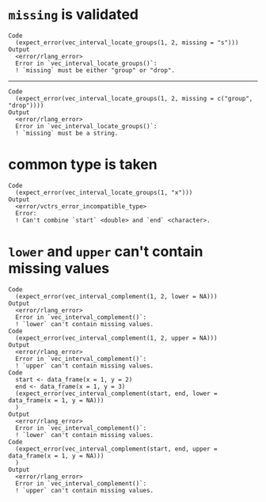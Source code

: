# `missing` is validated

    Code
      (expect_error(vec_interval_locate_groups(1, 2, missing = "s")))
    Output
      <error/rlang_error>
      Error in `vec_interval_locate_groups()`:
      ! `missing` must be either "group" or "drop".

---

    Code
      (expect_error(vec_interval_locate_groups(1, 2, missing = c("group", "drop"))))
    Output
      <error/rlang_error>
      Error in `vec_interval_locate_groups()`:
      ! `missing` must be a string.

# common type is taken

    Code
      (expect_error(vec_interval_locate_groups(1, "x")))
    Output
      <error/vctrs_error_incompatible_type>
      Error:
      ! Can't combine `start` <double> and `end` <character>.

# `lower` and `upper` can't contain missing values

    Code
      (expect_error(vec_interval_complement(1, 2, lower = NA)))
    Output
      <error/rlang_error>
      Error in `vec_interval_complement()`:
      ! `lower` can't contain missing values.
    Code
      (expect_error(vec_interval_complement(1, 2, upper = NA)))
    Output
      <error/rlang_error>
      Error in `vec_interval_complement()`:
      ! `upper` can't contain missing values.
    Code
      start <- data_frame(x = 1, y = 2)
      end <- data_frame(x = 1, y = 3)
      (expect_error(vec_interval_complement(start, end, lower = data_frame(x = 1, y = NA)))
      )
    Output
      <error/rlang_error>
      Error in `vec_interval_complement()`:
      ! `lower` can't contain missing values.
    Code
      (expect_error(vec_interval_complement(start, end, upper = data_frame(x = 1, y = NA)))
      )
    Output
      <error/rlang_error>
      Error in `vec_interval_complement()`:
      ! `upper` can't contain missing values.

